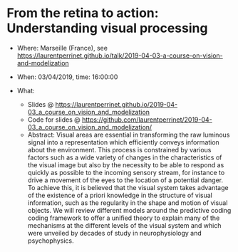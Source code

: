 # From the retina to action: Understanding visual processing

* Where: Marseille (France), see https://laurentperrinet.github.io/talk/2019-04-03-a-course-on-vision-and-modelization
* When: 03/04/2019, time: 16:00:00

* What:
  * Slides @ https://laurentperrinet.github.io/2019-04-03_a_course_on_vision_and_modelization
  * Code for slides @ https://github.com/laurentperrinet/2019-04-03_a_course_on_vision_and_modelization/
  * Abstract: Visual areas are essential in transforming the raw luminous signal into a representation which efficiently conveys information about the environment. This process is constrained by various factors such as a wide variety of changes in the characteristics of the visual image but also by the necessity to be able to respond as quickly as possible to the incoming sensory stream, for instance to drive a movement of the eyes to the location of a potential danger. To achieve this, it is believed that the visual system takes advantage of the existence of a priori knowledge in the structure of visual information, such as the regularity in the shape and motion of visual objects. We will review different models around the predictive coding coding framework to offer a unified theory to explain many of the mechanisms at the different levels of the visual system and which were unveiled by decades of study in neurophysiology and psychophysics.

